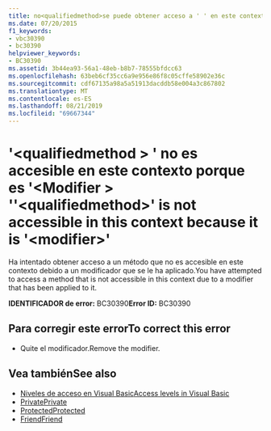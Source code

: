 ```yaml
---
title: no<qualifiedmethod>se puede obtener acceso a ' ' en este contexto porque<modifier>es ' '
ms.date: 07/20/2015
f1_keywords:
- vbc30390
- bc30390
helpviewer_keywords:
- BC30390
ms.assetid: 3b44ea93-56a1-48eb-b8b7-78555bfdcc63
ms.openlocfilehash: 63beb6cf35cc6a9e956e86f8c05cffe58902e36c
ms.sourcegitcommit: cdf67135a98a5a51913dacddb58e004a3c867802
ms.translationtype: MT
ms.contentlocale: es-ES
ms.lasthandoff: 08/21/2019
ms.locfileid: "69667344"
---
```

# <a name="qualifiedmethod-is-not-accessible-in-this-context-because-it-is-modifier"></a><span data-ttu-id="3f87c-102">'\<qualifiedmethod > ' no es accesible en este contexto porque es '\<Modifier > '</span><span class="sxs-lookup"><span data-stu-id="3f87c-102">'\<qualifiedmethod>' is not accessible in this context because it is '\<modifier>'</span></span>
<span data-ttu-id="3f87c-103">Ha intentado obtener acceso a un método que no es accesible en este contexto debido a un modificador que se le ha aplicado.</span><span class="sxs-lookup"><span data-stu-id="3f87c-103">You have attempted to access a method that is not accessible in this context due to a modifier that has been applied to it.</span></span>  
  
 <span data-ttu-id="3f87c-104">**IDENTIFICADOR de error:** BC30390</span><span class="sxs-lookup"><span data-stu-id="3f87c-104">**Error ID:** BC30390</span></span>  
  
## <a name="to-correct-this-error"></a><span data-ttu-id="3f87c-105">Para corregir este error</span><span class="sxs-lookup"><span data-stu-id="3f87c-105">To correct this error</span></span>  
  
- <span data-ttu-id="3f87c-106">Quite el modificador.</span><span class="sxs-lookup"><span data-stu-id="3f87c-106">Remove the modifier.</span></span>  
  
## <a name="see-also"></a><span data-ttu-id="3f87c-107">Vea también</span><span class="sxs-lookup"><span data-stu-id="3f87c-107">See also</span></span>

- [<span data-ttu-id="3f87c-108">Niveles de acceso en Visual Basic</span><span class="sxs-lookup"><span data-stu-id="3f87c-108">Access levels in Visual Basic</span></span>](../programming-guide/language-features/declared-elements/access-levels.md)
- [<span data-ttu-id="3f87c-109">Private</span><span class="sxs-lookup"><span data-stu-id="3f87c-109">Private</span></span>](../../visual-basic/language-reference/modifiers/private.md)
- [<span data-ttu-id="3f87c-110">Protected</span><span class="sxs-lookup"><span data-stu-id="3f87c-110">Protected</span></span>](../../visual-basic/language-reference/modifiers/protected.md)
- [<span data-ttu-id="3f87c-111">Friend</span><span class="sxs-lookup"><span data-stu-id="3f87c-111">Friend</span></span>](../../visual-basic/language-reference/modifiers/friend.md)
